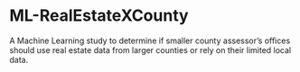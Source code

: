 # ML-RealEstateXCounty
A Machine Learning study to determine if smaller county assessor’s offices should use real estate data from larger counties or rely on their limited local data.
